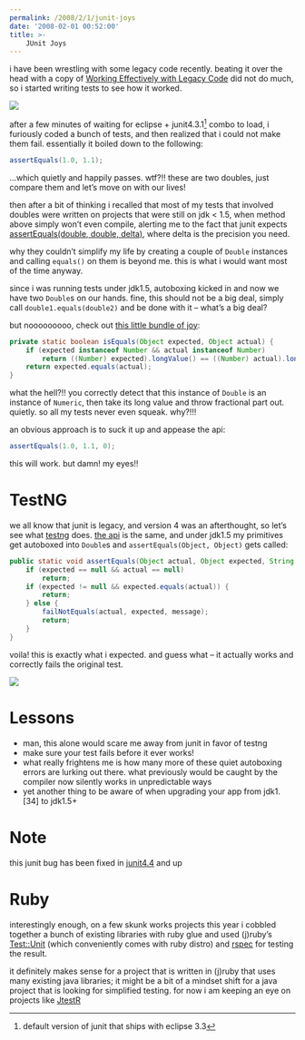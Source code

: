 ```yaml
---
permalink: /2008/2/1/junit-joys
date: '2008-02-01 00:52:00'
title: >-
    JUnit Joys
---
```


i have been wrestling with some legacy code recently. beating it over
the head with a copy of [Working Effectively with Legacy
Code](http://www.amazon.com/Working-Effectively-Legacy-Robert-Martin/dp/0131177052/)
did not do much, so i started writing tests to see how it worked.

<img src="/assets/2008/2/1/working_effectively_with_legacy_code.jpg" data-align="right" />

after a few minutes of waiting for eclipse +
junit4.3.1[^1] combo to load, i furiously coded a bunch
of tests, and then realized that i could not make them fail. essentially
it boiled down to the following:

```java
assertEquals(1.0, 1.1);
```

...which quietly and happily passes. wtf?!! these are two doubles, just
compare them and let’s move on with our lives!

then after a bit of thinking i recalled that most of my tests that
involved doubles were written on projects that were still on jdk \< 1.5,
when method above simply won’t even compile, alerting me to the fact
that junit expects [assertEquals(double, double,
delta)](http://junit.sourceforge.net/javadoc/junit/framework/Assert.html#assertEquals%28double,%20double,%20double%29),
where delta is the precision you need.

why they couldn’t simplify my life by creating a couple of `Double`
instances and calling `equals()` on them is beyond me. this is what i
would want most of the time anyway.

since i was running tests under jdk1.5, autoboxing kicked in and now we
have two `Double`s on our hands. fine, this should not be a big deal,
simply call `double1.equals(double2)` and be done with it – what’s a big
deal?

but nooooooooo, check out [this little bundle of
joy](http://junit.cvs.sourceforge.net/junit/junit/src/org/junit/Assert.java?view=markup&pathrev=r43):

```java
private static boolean isEquals(Object expected, Object actual) {
    if (expected instanceof Number && actual instanceof Number)
        return ((Number) expected).longValue() == ((Number) actual).longValue();
    return expected.equals(actual);
}
```

what the hell?!! you correctly detect that this instance of `Double` is
an instance of `Numeric`, then take its long value and throw fractional
part out. quietly. so all my tests never even squeak. why?!!!

an obvious approach is to suck it up and appease the api:

``` java
assertEquals(1.0, 1.1, 0);
```

this will work. but damn! my eyes!!

# TestNG

we all know that junit is legacy, and version 4 was an afterthought, so
let’s see what [testng](http://testng.org/) does. [the
api](https://testng.dev.java.net/source/browse/testng/src/main/org/testng/Assert.java?view=markup)
is the same, and under jdk1.5 my primitives get autoboxed into `Double`s
and `assertEquals(Object, Object)` gets called:

```java
public static void assertEquals(Object actual, Object expected, String message) {
    if (expected == null && actual == null)
        return;
    if (expected != null && expected.equals(actual)) {
        return;
    } else {
        failNotEquals(actual, expected, message);
        return;
    }
}
```

voila! this is exactly what i expected. and guess what – it actually
works and correctly fails the original test.

<img src="/assets/2008/2/1/testng.jpg" data-align="right" />

# Lessons

-   man, this alone would scare me away from junit in favor of testng
-   make sure your test fails before it ever works!
-   what really frightens me is how many more of these quiet autoboxing
    errors are lurking out there. what previously would be caught by the
    compiler now silently works in unpredictable ways
-   yet another thing to be aware of when upgrading your app from
    jdk1.\[34\] to jdk1.5+

# Note

this junit bug has been fixed in
[junit4.4](http://junit.cvs.sourceforge.net/junit/junit/src/org/junit/Assert.java?revision=1.7&view=markup&pathrev=r44)
and up

# Ruby

interestingly enough, on a few skunk works projects this year i cobbled
together a bunch of existing libraries with ruby glue and used (j)ruby’s
[Test::Unit](http://www.ruby-doc.org/stdlib/libdoc/test/unit/rdoc/classes/Test/Unit.html)
(which conveniently comes with ruby distro) and
[rspec](http://rspec.info/) for testing the result.

it definitely makes sense for a project that is written in (j)ruby that
uses many existing java libraries; it might be a bit of a mindset shift
for a java project that is looking for simplified testing. for now i am
keeping an eye on projects like [JtestR](http://jtestr.codehaus.org/)

[^1]: default version of junit that ships with eclipse 3.3
